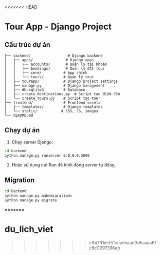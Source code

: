 <<<<<<< HEAD

# Tour App - Django Project

## Cấu trúc dự án

```
├── backend/                 # Django backend
│   ├── apps/               # Django apps
│   │   ├── accounts/       # Quản lý tài khoản
│   │   ├── bookings/       # Quản lý đặt tour
│   │   ├── core/          # App chính
│   │   └── tours/         # Quản lý tour
│   ├── tourapp/           # Django project settings
│   ├── manage.py          # Django management
│   ├── db.sqlite3         # Database
│   ├── create_destinations.py  # Script tạo điểm đến
│   └── create_tours.py    # Script tạo tour
├── frontend/              # Frontend assets
│   ├── templates/         # Django templates
│   └── static/           # CSS, JS, images
└── README.md

```

## Chạy dự án

1. Chạy server Django:
```bash
cd backend
python manage.py runserver 0.0.0.0:5000
```

2. Hoặc sử dụng nút Run để khởi động server tự động.

## Migration

```bash
cd backend
python manage.py makemigrations
python manage.py migrate
```

=======
# du_lich_viet
>>>>>>> c94791dcf51ccaebaad3d5aaaa61c8c0997366eb
